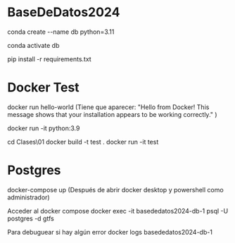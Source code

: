 # BaseDeDatos2024

conda create --name db python=3.11

conda activate db

pip install -r requirements.txt

# Docker Test
docker run hello-world
(Tiene que aparecer:
"Hello from Docker!
This message shows that your installation appears to be working correctly." )

docker run -it python:3.9


cd Clases\01
docker build -t test .
docker run -it test


# Postgres
docker-compose up
(Después de abrir docker desktop y powershell como administrador)

Acceder al docker compose
docker exec -it basededatos2024-db-1 psql -U postgres -d gtfs

Para debuguear si hay algún error
docker logs basededatos2024-db-1